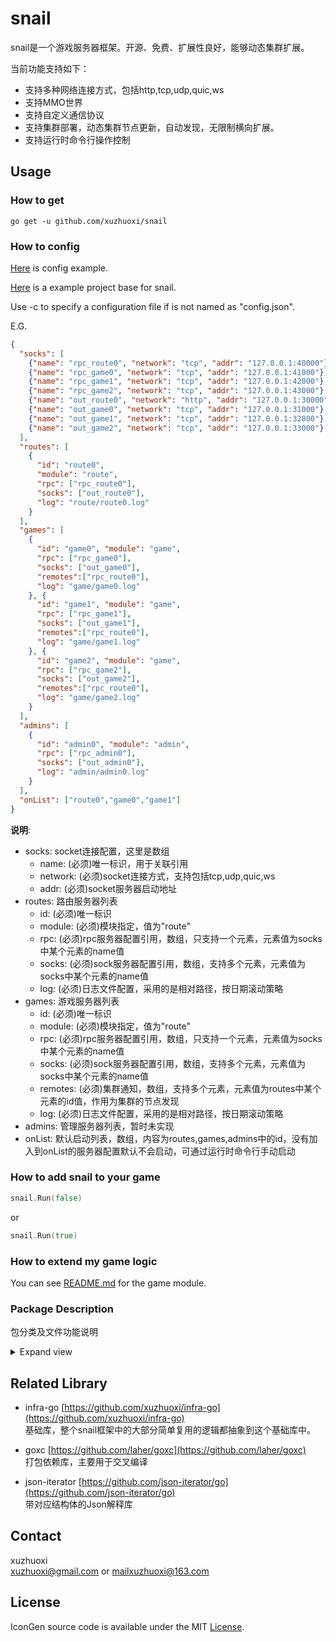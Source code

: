 # snail

snail是一个游戏服务器框架。开源、免费、扩展性良好，能够动态集群扩展。

当前功能支持如下：
- 支持多种网络连接方式，包括http,tcp,udp,quic,ws
- 支持MMO世界
- 支持自定义通信协议
- 支持集群部署，动态集群节点更新，自动发现，无限制横向扩展。
- 支持运行时命令行操作控制

## Usage

### How to get
```
go get -u github.com/xuzhuoxi/snail
```

### How to config

[Here](/conf/config.json) is config example.

[Here](https://github.com/xuzhuoxi/snail_test) is a example project base for snail.

Use -c to specify a configuration file if is not named as "config.json".

E.G.
```json
{
  "socks": [
    {"name": "rpc_route0", "network": "tcp", "addr": "127.0.0.1:40000"},
    {"name": "rpc_game0", "network": "tcp", "addr": "127.0.0.1:41000"},
    {"name": "rpc_game1", "network": "tcp", "addr": "127.0.0.1:42000"},
    {"name": "rpc_game2", "network": "tcp", "addr": "127.0.0.1:43000"},
    {"name": "out_route0", "network": "http", "addr": "127.0.0.1:30000"},
    {"name": "out_game0", "network": "tcp", "addr": "127.0.0.1:31000"},
    {"name": "out_game1", "network": "tcp", "addr": "127.0.0.1:32000"},
    {"name": "out_game2", "network": "tcp", "addr": "127.0.0.1:33000"}
  ],
  "routes": [
    {
      "id": "route0",
      "module": "route",
      "rpc": ["rpc_route0"],
      "socks": ["out_route0"],
      "log": "route/route0.log"
    }
  ],
  "games": [
    {
      "id": "game0", "module": "game",
      "rpc": ["rpc_game0"],
      "socks": ["out_game0"],
      "remotes":["rpc_route0"],
      "log": "game/game0.log"
    }, {
      "id": "game1", "module": "game",
      "rpc": ["rpc_game1"],
      "socks": ["out_game1"],
      "remotes":["rpc_route0"],
      "log": "game/game1.log"
    }, {
      "id": "game2", "module": "game",
      "rpc": ["rpc_game2"],
      "socks": ["out_game2"],
      "remotes":["rpc_route0"],
      "log": "game/game2.log"
    }
  ],
  "admins": [
    {
      "id": "admin0", "module": "admin",
      "rpc": ["rpc_admin0"],
      "socks": ["out_admin0"],
      "log": "admin/admin0.log"
    }
  ],
  "onList": ["route0","game0","game1"]
}
```

**说明**:
- socks:   socket连接配置，这里是数组
    - name:      (必须)唯一标识，用于关联引用
    - network:   (必须)socket连接方式，支持包括tcp,udp,quic,ws
    - addr:      (必须)socket服务器启动地址
- routes:  路由服务器列表
    - id:        (必须)唯一标识
    - module:    (必须)模块指定，值为"route"
    - rpc:       (必须)rpc服务器配置引用，数组，只支持一个元素，元素值为socks中某个元素的name值
    - socks:     (必须)sock服务器配置引用，数组，支持多个元素，元素值为socks中某个元素的name值
    - log:       (必须)日志文件配置，采用的是相对路径，按日期滚动策略
- games:   游戏服务器列表
    - id:        (必须)唯一标识
    - module:    (必须)模块指定，值为"route"
    - rpc:       (必须)rpc服务器配置引用，数组，只支持一个元素，元素值为socks中某个元素的name值
    - socks:     (必须)sock服务器配置引用，数组，支持多个元素，元素值为socks中某个元素的name值
    - remotes:   (必须)集群通知，数组，支持多个元素，元素值为routes中某个元素的id值，作用为集群的节点发现
    - log:       (必须)日志文件配置，采用的是相对路径，按日期滚动策略
- admins:  管理服务器列表，暂时未实现
- onList:  默认启动列表，数组，内容为routes,games,admins中的id，没有加入到onList的服务器配置默认不会启动，可通过运行时命令行手动启动

### How to add snail to your game

```go
snail.Run(false)
```

or

```go
snail.Run(true)
```

### How to extend my game logic

You can see [README.md](/module/internal/game/README.md) for the game module.

### Package Description
包分类及文件功能说明
<details>
<summary>Expand view</summary>
<pre><code>.
├── conf: 配置解释
│   ├── conf.go: 与配置相关结构体定义、解释，读取行为
├── engine: 引擎库
│   ├── mmo: MMO世界支持
│   │   ├── basis: 接口声明及公共结构体
│   │   │   ├── channel.go: Channel接口及常量定义，以及相关处理函数
│   │   │   ├── child.go: MMO子实体接口及常量定义，以及相关处理函数
│   │   │   ├── container.go: MMO实体容器接口及常量定义，以及相关处理函数
│   │   │   ├── entity.go:　MMO实体接口及常量定义，以及相关处理函数
│   │   │   ├── events.go: MMO事件接口及常量定义，以及相关处理函数
│   │   │   ├── group.go: MMO实体分组接口及常量定义，以及相关处理函数
│   │   │   ├── index.go: MMO实体索引接口及常量定义，以及相关处理函数
│   │   │   ├── manager.go: MMO管理器接口及常量定义，以及相关处理函数
│   │   │   ├── position.go: MMO坐标定义及行为
│   │   │   ├── proto.go: MMO协议号分组及定义
│   │   │   ├── team.go: MMO队伍及团队接口及常量定义，以及相关处理函数
│   │   │   ├── user.go: MMO玩家接口及常量定义，以及相关处理函数
│   │   │   ├── variable.go: MMO实体变量接口及常量定义，以及相关处理函数
│   │   ├── entity:basis包中实体接口对应的实现
│   │   │   ├── channel.go: Channel实现
│   │   │   ├── child.go: MMO子实体支持，并发安全
│   │   │   ├── container.go: MMO实体容器支持，并发安全
│   │   │   ├── group.go: MMO实体分组支持，并发安全
│   │   │   ├── room.go: MMO房间支持，并发安全
│   │   │   ├── team.go: MMO队伍支持，并发安全
│   │   │   ├── teamcorps.go: MMO团队支持，并发安全
│   │   │   ├── user.go: MMO玩家支持，并发安全
│   │   │   ├── userblackwhite.go: MMO玩家黑白名单支持，并发安全
│   │   │   ├── variable.go: MMO实体变量(包括用户变量、环境变量)支持，并发安全
│   │   │   ├── world.go: MMO世界支持，并发安全
│   │   │   ├── zone.go: MMO分区支持，并发安全
│   │   ├── index:basis包中index文件接口对应的实现
│   │   │   ├── channelidx.go: Channel索引管理，依赖entityidx中的EntityIndex
│   │   │   ├── entityidx.go:　实体索引管理EntityIndex，并发安全
│   │   │   ├── roomidx.go:　房间索引管理，依赖entityidx中的EntityIndex
│   │   │   ├── teamcorpsidx.go: 团队索引管理，依赖entityidx中的EntityIndex
│   │   │   ├── teamidx.go: 队伍索引管理，依赖entityidx中的EntityIndex
│   │   │   ├── useridx.go: 玩家索引管理，依赖entityidx中的EntityIndex
│   │   │   ├── zoneidx.go: 分区索引管理，依赖entityidx中的EntityIndex
│   │   ├── manager:
│   │   │   ├── broadcast.go: 消息广播管理
│   │   │   ├── entity.go: 实体管理，包括实体的创建，查找功能以及MMO世界的创建
│   │   │   ├── user.go: 玩家的在环境实体间转移管理，包括进入世界、分区，房间以及在房间间转移等操作
│   │   │   ├── variable.go: 变量监听管理，监听变量(环境变量、用户变量)更新，进行更新消息广播
│   │   ├── proto:
│   │   │   ├── define.go: 基础通信协议定义
│   │   ├── mmo.go: MMO管理入口
├── module:
│   ├── imodule:
│   │   ├── module.go: 模块基础接口与实现。模块注册，模块实现化等相关功能
│   │   ├── rpc.go: 模块RPC通信实现，支持自定义扩展
│   │   ├── state.go: Socket Server的状态支持，包括响应时间，连接数等信息记录
│   ├── internal:
│   │   ├── admin: 游戏管理模块，目前为空
│   │   ├── game: 游戏逻辑模块，已经实现包括向route模块进行集群登记、状态更新、集群注销，业务扩展管理等功能。其它具体游戏逻辑业务可通过扩展进行增加
│   │   ├── route: 游戏路由模块，包括登录分配，服务器集群登记等功能
│   │   ├── cmds.go: 服务器命令行管理，目前实现包括模块启动、模块关闭、模块信息状态查询功能
│   │   ├── internal.go: 模块内部管理入口
│   ├── module.go: 模块对外管理入口
</code></pre>
</details>

## Related Library

- infra-go [https://github.com/xuzhuoxi/infra-go](https://github.com/xuzhuoxi/infra-go)<br>
基础库，整个snail框架中的大部分简单复用的逻辑都抽象到这个基础库中。

- goxc [https://github.com/laher/goxc](https://github.com/laher/goxc)<br>
打包依赖库，主要用于交叉编译

- json-iterator [https://github.com/json-iterator/go](https://github.com/json-iterator/go)<br>
带对应结构体的Json解释库

## Contact
xuzhuoxi<br>
<xuzhuoxi@gmail.com> or <mailxuzhuoxi@163.com>

## License
IconGen source code is available under the MIT [License](/LICENSE).